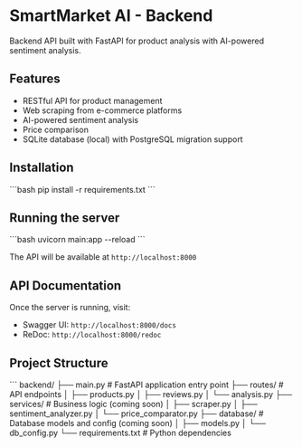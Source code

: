 # SmartMarket AI - Backend

Backend API built with FastAPI for product analysis with AI-powered sentiment analysis.

## Features

- RESTful API for product management
- Web scraping from e-commerce platforms
- AI-powered sentiment analysis
- Price comparison
- SQLite database (local) with PostgreSQL migration support

## Installation

\`\`\`bash
pip install -r requirements.txt
\`\`\`

## Running the server

\`\`\`bash
uvicorn main:app --reload
\`\`\`

The API will be available at `http://localhost:8000`

## API Documentation

Once the server is running, visit:
- Swagger UI: `http://localhost:8000/docs`
- ReDoc: `http://localhost:8000/redoc`

## Project Structure

\`\`\`
backend/
├── main.py                 # FastAPI application entry point
├── routes/                 # API endpoints
│   ├── products.py
│   ├── reviews.py
│   └── analysis.py
├── services/              # Business logic (coming soon)
│   ├── scraper.py
│   ├── sentiment_analyzer.py
│   └── price_comparator.py
├── database/              # Database models and config (coming soon)
│   ├── models.py
│   └── db_config.py
└── requirements.txt       # Python dependencies
